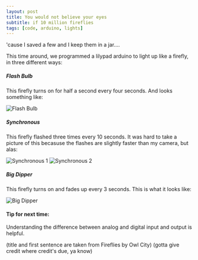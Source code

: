 ```yaml
---
layout: post
title: You would not believe your eyes
subtitle: if 10 million fireflies
tags: [code, arduino, lights]
---
```


'cause I saved a few and I keep them in a jar....

This time around, we programmed a lilypad arduino to light up like a firefly, in three different ways:

##### Flash Bulb
This firefly turns on for half a second every four seconds. And looks something like:

![Flash Bulb](https://21mdr1.github.io/img/flash_bulb.jpg)



##### Synchronous
This firefly flashed three times every 10 seconds. It was hard to take a picture of this becasuse the flashes are slightly faster than my camera, but alas:

![Synchronous 1](https://21mdr1.github.io/img/synchronous1.jpg)
![Synchronous 2](https://21mdr1.github.io/img/synchronous2.jpg)

##### Big Dipper
This firefly turns on and fades up every 3 seconds. This is what it looks like:

![Big Dipper](https://21mdr1.github.io/img/big_dipper.jpg)


#### Tip for next time:
Understanding the difference between analog and digital input and output is helpful.




(title and first sentence are taken from Fireflies by Owl City) (gotta give credit where credit's due, ya know)
